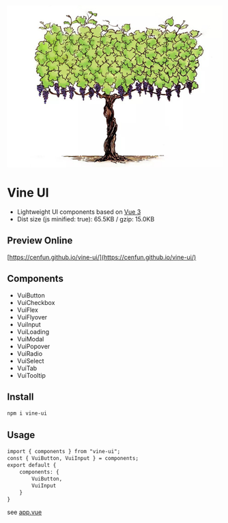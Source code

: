 ![](/scripts/vine.jpg)

# Vine UI
- Lightweight UI components based on [Vue 3](https://github.com/vuejs/core)
- Dist size (js minified: true): 65.5KB / gzip: 15.0KB

## Preview Online
[https://cenfun.github.io/vine-ui/](https://cenfun.github.io/vine-ui/)

## Components
- VuiButton  
- VuiCheckbox  
- VuiFlex  
- VuiFlyover  
- VuiInput  
- VuiLoading  
- VuiModal  
- VuiPopover  
- VuiRadio  
- VuiSelect  
- VuiTab  
- VuiTooltip  

## Install
```sh
npm i vine-ui
```

## Usage
```
import { components } from "vine-ui";
const { VuiButton, VuiInput } = components;
export default {
    components: {
        VuiButton,
        VuiInput
    }
}
```
see [app.vue](/packages/app/src/app.vue)